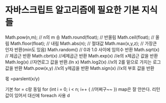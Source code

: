 # 자바스크립트 알고리즘에 필요한 기본 지식들

Math.pow(n,m); // n의 m 승
Math.round(float); // 반올림
Math.ceil(float); // 올림
Math.floor(float); // 내림
Math.abs(n); // 절대값
Math.max(x,y,z); // 가장큰 인자 반환(min도 있음)
Math.random() // 0과 1.0 사이에 임의수 반환
Math.sqrt(x) // 제곱근 반환
Math.cbrt(x) //세제곱근 반환
Math.exp(x) //e의 x제곱근 값을 반환
Math.log(x) //자연로그 값을 반환.(ln x)
Math.log2(x) //x의 2를 밑으로 가지는 로그 값을 반환
Math.pow(x,y) //x의 y제곱을 반환
Math.sign(x) //x의 부호 값을 반환

몫 =parslent(x/y)

기본 for = c랑 동일
for (int i = 0; i < n; i++ {
//어쩌구~~
})
map은 잘 안쓴다. 리턴값이 있어서 대신에 foreach 사용
d
